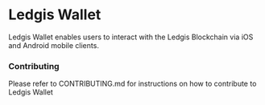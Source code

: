 # Ledgis Wallet

Ledgis Wallet enables users to interact with the Ledgis Blockchain via iOS and Android mobile clients.


### Contributing 

Please refer to CONTRIBUTING.md for instructions on how to contribute to Ledgis Wallet

